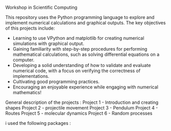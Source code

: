 Workshop in Scientific Computing


This repository uses the Python programming language to explore and implement numerical calculations and graphical outputs.
The key objectives of this projects include:

* Learning to use VPython and matplotlib for creating numerical simulations with graphical output.
* Gaining familiarity with step-by-step procedures for performing mathematical calculations, such as solving differential equations on a computer.
* Developing a solid understanding of how to validate and evaluate numerical code, with a focus on verifying the correctness of implementations.
* Cultivating good programming practices.
* Encouraging an enjoyable experience while engaging with numerical mathematics!


General description of the projects :
Project 1 - Introduction and creating shapes
Project 2 - projectile movement
Project 3 - Pendulum
Project 4 - Routes
Project 5 - molecular dynamics
Project 6 - Random processes



i used the following packages :
